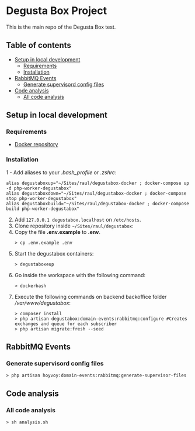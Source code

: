 # Degusta Box Project

This is the main repo of the Degusta Box test.

## Table of contents

- [Setup in local development](#setup-in-local-development)
    - [Requirements](#requirements)
    - [Installation](#installation)
- [RabbitMQ Events](#rabbitmq-events)
    - [Generate supervisord config files](#generate-supervisord-config-files)
- [Code analysis](#code-analysis)
    - [All code analysis](#all-code-analysis)

## Setup in local development

### Requirements

- [Docker repository](https://github.com/PerezRaul/degustabox-docker)

### Installation

1 - Add aliases to your _.bash_profile_ or _.zshrc_:

```shell
alias degustaboxup="~/Sites/raul/degustabox-docker ; docker-compose up -d php-worker-degustabox"
alias degustaboxdown="~/Sites/raul/degustabox-docker ; docker-compose stop php-worker-degustabox"
alias degustaboxbuild="~/Sites/raul/degustabox-docker ; docker-compose build php-worker-degustabox"
```

2. Add `127.0.0.1 degustabox.localhost` on `/etc/hosts`.
3. Clone repository inside `~/Sites/raul/degustabox`:
4. Copy the file **.env.example** to **.env**.
    ```shell
    > cp .env.example .env
    ```
5. Start the degustabox containers:
    ```shell
    > degustaboxeup
    ```
6. Go inside the workspace with the following command:
    ```shell
    > dockerbash
    ```
7. Execute the following commands on backend backoffice folder _/var/www/degustabox_:
    ```shell
    > composer install
    > php artisan degustabox:domain-events:rabbitmq:configure #Creates exchanges and queue for each subscriber
    > php artisan migrate:fresh --seed
    ```

## RabbitMQ Events

### Generate supervisord config files

```shell
> php artisan hoyvoy:domain-events:rabbitmq:generate-supervisor-files
```

## Code analysis

### All code analysis

```shell
> sh analysis.sh
```
